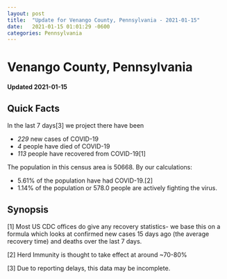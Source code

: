 ```yaml
---
layout: post
title:  "Update for Venango County, Pennsylvania - 2021-01-15"
date:   2021-01-15 01:01:29 -0600
categories: Pennsylvania
---
```


# Venango County, Pennsylvania
#### Updated 2021-01-15

## Quick Facts

In the last 7 days[3] we project there have been
- *229* new cases of COVID-19
- *4* people have died of COVID-19
- *113* people have recovered from COVID-19[1]

The population in this census area is 50668. By our calculations:
- 5.61% of the population have had COVID-19.[2]
- 1.14% of the population or 578.0 people are actively fighting the virus.

## Synopsis




[1] Most US CDC offices do give any recovery statistics- we base this on a formula which looks at confirmed new cases
15 days ago (the average recovery time) and deaths over the last 7 days.

[2] Herd Immunity is thought to take effect at around ~70-80%

[3] Due to reporting delays, this data may be incomplete.
 
    